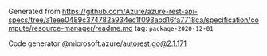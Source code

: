 Generated from https://github.com/Azure/azure-rest-api-specs/tree/a1eee0489c374782a934ec1f093abd16fa7718ca/specification/compute/resource-manager/readme.md tag: `package-2020-12-01`

Code generator @microsoft.azure/autorest.go@2.1.171


